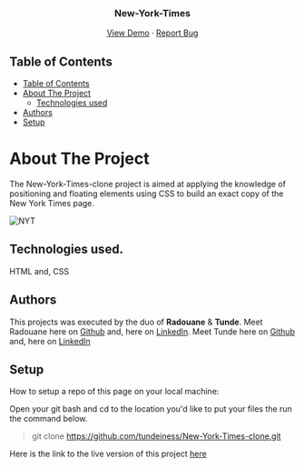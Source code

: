 <!-- PROJECT LOGO -->
<br />
<p align="center">
  
  <h3 align="center">New-York-Times</h3>

  <p align="center">
    <a href="https://rawcdn.githack.com/tundeiness/New-York-Times-clone/06d2fa07139db369b8c308625cd8300b7862e567/index.html">View Demo</a>
    ·
    <a href="#">Report Bug</a>
  </p>
</p>

<!-- TABLE OF CONTENTS -->
## Table of Contents

- [Table of Contents](#table-of-contents)
- [About The Project](#about-the-project)
  - [Technologies used](#technologies-used)
- [Authors](#authors)
- [Setup](#setup)


# About The Project
The New-York-Times-clone project is aimed at applying the knowledge of positioning and floating elements using CSS to build an exact copy of the New York Times page.

![NYT](https://user-images.githubusercontent.com/25479050/86919374-09750680-c120-11ea-856f-8810b8bdac54.png)

## Technologies used.
HTML and, CSS

## Authors
This projects was executed by the duo of **Radouane** & **Tunde**.
Meet Radouane here on [Github](http://www.google.com) and, here on  [LinkedIn](http://www.google.com).
Meet Tunde here on  [Github](http://www.google.com) and,  here on [LinkedIn](http://www.google.com)


## Setup
How to setup a repo of this page on your local machine:

Open your git bash and cd to the location you'd like to put your files the run the command below.

>git clone https://github.com/tundeiness/New-York-Times-clone.git


Here is the link to the live version of this project
[here](https://rawcdn.githack.com/tundeiness/New-York-Times-clone/06d2fa07139db369b8c308625cd8300b7862e567/index.html)


